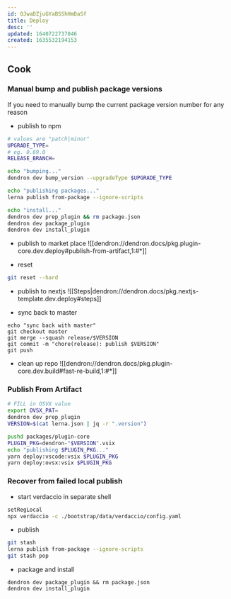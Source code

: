 ```yaml
---
id: OJwaDZjuGYaBSShHmDaSf
title: Deploy
desc: ''
updated: 1640722737046
created: 1635532194153
---
```


## Cook


### Manual bump and publish package versions

If you need to manually bump the current package version number for any reason

- publish to npm
```sh
# values are "patch|minor"
UPGRADE_TYPE=
# eg. 0.69.0
RELEASE_BRANCH= 

echo "bumping..."
dendron dev bump_version --upgradeType $UPGRADE_TYPE

echo "publishing packages..."
lerna publish from-package --ignore-scripts

echo "install..."
dendron dev prep_plugin && rm package.json
dendron dev package_plugin 
dendron dev install_plugin
```

- publish to market place
![[dendron://dendron.docs/pkg.plugin-core.dev.deploy#publish-from-artifact,1:#*]]

- reset
```sh
git reset --hard
```

- publish to nextjs
![[Steps|dendron://dendron.docs/pkg.nextjs-template.dev.deploy#steps]]


- sync back to master
```
echo "sync back with master"
git checkout master
git merge --squash release/$VERSION
git commit -m "chore(release): publish $VERSION"
git push
```

- clean up repo
![[dendron://dendron.docs/pkg.plugin-core.dev.build#fast-re-build,1:#*]]

### Publish From Artifact

```sh
# FILL in OSVX value
export OVSX_PAT=
dendron dev prep_plugin
VERSION=$(cat lerna.json | jq -r ".version")

pushd packages/plugin-core
PLUGIN_PKG=dendron-"$VERSION".vsix
echo "publishing $PLUGIN_PKG..."
yarn deploy:vscode:vsix $PLUGIN_PKG
yarn deploy:ovsx:vsix $PLUGIN_PKG
```

### Recover from failed local publish

- start verdaccio in separate shell
```sh
setRegLocal
npx verdaccio -c ./bootstrap/data/verdaccio/config.yaml
```

- publish 
```sh
git stash
lerna publish from-package --ignore-scripts
git stash pop
```

- package and install
```
dendron dev package_plugin && rm package.json
dendron dev install_plugin
```
